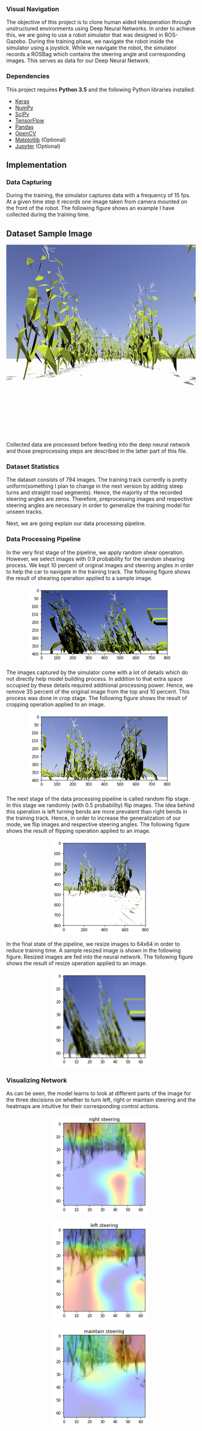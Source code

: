 ### Visual Navigation 

The objective of this project is to clone human aided teleoperation through unstructured environments using Deep Neural Networks. In order to achieve this, we are going to use a robot simulator that was designed in ROS-Gazebo. During the training phase, we navigate the robot inside the simulator using a joystick. While we navigate the robot, the simulator records a ROSBag which contains the steering angle and corresponding images. This serves as data for our Deep Neural Network. 

### Dependencies

This project requires **Python 3.5** and the following Python libraries installed:

- [Keras](https://keras.io/)
- [NumPy](http://www.numpy.org/)
- [SciPy](https://www.scipy.org/)
- [TensorFlow](http://tensorflow.org)
- [Pandas](http://pandas.pydata.org/)
- [OpenCV](http://opencv.org/)
- [Matplotlib](http://matplotlib.org/) (Optional)
- [Jupyter](http://jupyter.org/) (Optional)

## Implementation

### Data Capturing

During the training, the simulator captures data with a frequency of 15 fps. At a given time step it records one image taken from camera mounted on the front of the robot. The following figure shows an example I have collected during the training time.


Dataset Sample Image
-----
![right](./images/1.jpg)

Collected data are processed before feeding into the deep neural network and those preprocessing steps are described in the latter part of this file. 

### Dataset Statistics
The dataset consists of 794 images. The training track currently is pretty uniform(something I plan to change in the next version by adding steep turns and straight road segments). Hence, the majority of the recorded steering angles are zeros. Therefore, preprocessing images and respective steering angles are necessary in order to generalize the training model for unseen tracks.

Next, we are going explain our data processing pipeline.

### Data Processing Pipeline
In the very first stage of the pipeline, we apply random shear operation. However, we select images with 0.9 probability for the random shearing process. We kept 10 percent of original images and steering angles in order to help the car to navigate in the training track. The following figure shows the result of shearing operation applied to a sample image.

<p align="center">
 <img src="./images/sheared.png">
</p>

The images captured by the simulator come with a lot of details which do not directly help model building process.  In addition to that extra space occupied by these details required additional processing power. Hence, we remove 35 percent of the original image from the top and 10 percent. This process was done in crop stage. The following figure shows the result of cropping operation applied to an image.

<p align="center">
 <img src="./images/cropped.png">
</p>

The next stage of the data processing pipeline is called random flip stage. In this stage we randomly (with 0.5 probability) flip images. The idea behind this operation is left turning bends are more prevalent than right bends in the training track. Hence, in order to increase the generalization of our mode, we flip images and respective steering angles. The following figure shows the result of flipping operation applied to an image.

<p align="center">
 <img src="./images/flipped.png">
</p>

In the final state of the pipeline, we resize images to 64x64 in order to reduce training time. A sample resized image is shown in the following figure. Resized images are fed into the neural network. The following figure shows the result of resize operation applied to an image.

<p align="center">
 <img src="./images/resized.png">
</p>

### Visualizing Network
As can be seen, the model learns to look at different parts of the image for the three decisions on whether to turn left, right or maintain steering and the heatmaps are intuitive for their corresponding control actions. 

<p align="center">
 <img src="./images/Unknown.png">
</p>

<p align="center">
 <img src="./images/Unknown2.png">
</p>

<p align="center">
 <img src="./images/Unknown3.png">
</p>
